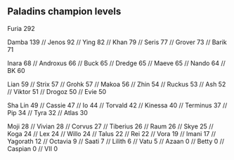 <h2>Paladins champion levels</h2>

Furia     292

Damba     139 //
Jenos     92 //
Ying      82 //
Khan      79 //
Seris     77 //
Grover    73 //
Barik     71

Inara     68 //
Androxus  66 //
Buck      65 //
Dredge    65 //
Maeve     65 //
Nando     64 //
BK        60

Lian      59 //
Strix     57 //
Grohk     57 //
Makoa     56 //
Zhin      54 //
Ruckus    53 //
Ash       52 //
Viktor    51 //
Drogoz    50 //
Evie      50

Sha Lin   49 //
Cassie    47 //
Io        44 //
Torvald   42 //
Kinessa   40 //
Terminus  37 //
Pip       34 //
Tyra      32 //
Atlas     30

Moji      28 //
Vivian    28 //
Corvus    27 //
Tiberius  26 //
Raum      26 //
Skye      25 //
Koga      24 //
Lex       24 //
Willo     24 //
Talus     22 //
Rei       22 //
Vora      19 //
Imani     17 //
Yagorath  12 //
Octavia   9 //
Saati     7 //
Lilith    6 //
Vatu      5 //
Azaan     0 //
Betty     0 //
Caspian   0 //
VII       0

